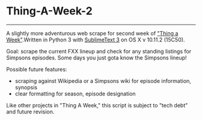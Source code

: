 # Thing-A-Week-2
-----
A slightly more adventurous web scrape for second week of ["Thing a Week"](http://codeaweek.tumblr.com/).Written in Python 3 with [SublimeText 3](http://www.sublimetext.com/3) on OS X v 10.11.2 (15C50).

Goal: scrape the current FXX lineup and check for any standing listings for Simpsons episodes. Some days you just gota know the Simpsons lineup!

Possible future features:
- scraping against Wikipedia or a Simpsons wiki for episode information, synopsis
- clear formatting for season, episode designation

Like other projects in "Thing A Week," this script is subject to "tech debt" and future revision.
